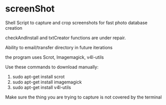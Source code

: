 # screenShot
Shell Script to capture and crop screenshots for fast photo database creation

checkAndInstall and txtCreator functions are under repair. 

Ability to email/transfer directory in future iterations

the program uses Scrot, Imagemagick, v4l-utils 

Use these commands to download manually:
1. sudo apt-get install scrot
2. sudo apt-get install imagemagick
3. sudo apt-get install v4l-utils

Make sure the thing you are trying to capture is not covered by the terminal
